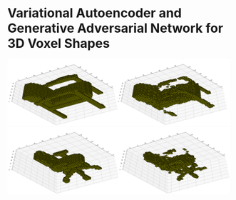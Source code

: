 # Variational Autoencoder and Generative Adversarial Network for 3D Voxel Shapes

<img src="Readme_Images/Vaegan_Comparison_1.png" width="500">   <img src="Readme_Images/Vaegan_Comparison_2.png" width="500">
